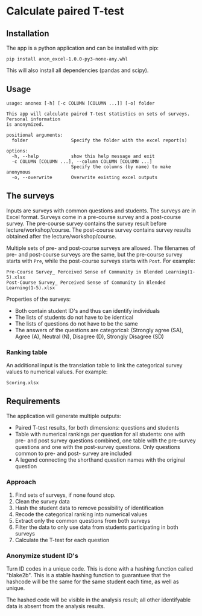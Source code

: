# Calculate paired T-test

## Installation
The app is a python application and can be installed with pip:

```shell
pip install anon_excel-1.0.0-py3-none-any.whl
```
This will also install all dependencies (pandas and scipy).

## Usage

```
usage: anonex [-h] [-c COLUMN [COLUMN ...]] [-o] folder

This app will calculate paired T-test statistics on sets of surveys. Personal information
is anonymized.

positional arguments:
  folder                Specify the folder with the excel report(s)

options:
  -h, --help            show this help message and exit
  -c COLUMN [COLUMN ...], --column COLUMN [COLUMN ...]
                        Specify the columns (by name) to make anonymous
  -o, --overwrite       Overwrite existing excel outputs
```

## The surveys
Inputs are surveys with common questions and students. The surveys are
in Excel format. Surveys come in a pre-course survey and a post-course survey. The
pre-course survey contains the survey result before lecture/workshop/course.
The post-course survey contains survey results obtained after the
lecture/workshop/course.

Multiple sets of pre- and post-course surveys are allowed.
The filenames of pre- and post-course surveys are the same, but the
pre-course survey starts with `Pre`, while the post-course surveys starts
with `Post`. For example:

```
Pre-Course Survey_ Perceived Sense of Community in Blended Learning(1-5).xlsx
Post-Course Survey_ Perceived Sense of Community in Blended Learning(1-5).xlsx
```

Properties of the surveys:
- Both contain student ID's and thus can identify individuals
- The lists of students do not have to be identical
- The lists of questions do not have to be the same
- The answers of the questions are categorical:
    (Strongly agree (SA), Agree (A), Neutral (N),
    Disagree (D), Strongly Disagree (SD)

### Ranking table
An additional input is the translation table to link the categorical
survey values to numerical values. For example:

```
Scoring.xlsx
```

## Requirements
The application will generate multiple outputs:
- Paired T-test results, for both dimensions: questions and students
- Table with numerical rankings per question for all students: one with
   pre- and post survey questions combined, one table with the pre-survey
   questions and one with the post-survey questions. Only questions
   common to pre- and post- survey are included
- A legend connecting the shorthand question names with the original question

### Approach
1. Find sets of surveys, if none found stop.
1. Clean the survey data
1. Hash the student data to remove possibility of identification
1. Recode the categorical ranking into numerical values 
1. Extract only the common questions from both surveys
1. Filter the data to only use data from students participating in both surveys
1. Calculate the T-test for each question

### Anonymize student ID's

Turn ID codes in a unique code. This is done with a hashing function
called "blake2b". This is a stable hashing function to guarantuee that the
hashcode will be the same for the same student each time, as well as unique.

The hashed code will be visible in the analysis result; all other identifyable 
data is absent from the analysis results.


